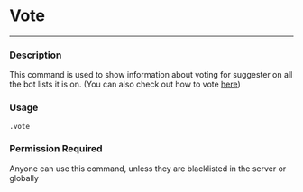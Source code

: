 # Vote
---
### Description
This command is used to show information about voting for suggester on all the bot lists it is on. (You can also check out how to vote [here](NAME_OF_LANG/supporting/info.md))
### Usage
```
.vote
```
### Permission Required
Anyone can use this command, unless they are blacklisted in the server or globally
